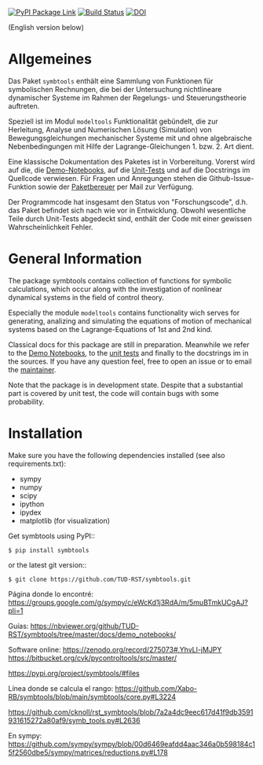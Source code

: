 

[![PyPI Package Link](https://badge.fury.io/py/symbtools.svg "PyPI Package Link")](https://badge.fury.io/py/symbtools)
[![Build Status](https://cloud.drone.io/api/badges/TUD-RST/symbtools/status.svg?ref=refs/heads/main)](https://cloud.drone.io/TUD-RST/symbtools) [![DOI](https://zenodo.org/badge/DOI/10.5281/zenodo.275073.svg)](https://doi.org/10.5281/zenodo.275073)
<!-- currently travis does not work -->
<!-- [![Travis CI Unit Test Result badge](https://travis-ci.org/TUD-RST/symbtools.svg?branch=master "Travis CI Unit Test Result badge")](https://travis-ci.org/TUD-RST/symbtools) --> 


(English version below)

Allgemeines
===========
Das Paket `symbtools` enthält eine Sammlung von Funktionen für
symbolischen Rechnungen, die bei der Untersuchung nichtlineare dynamischer
Systeme im Rahmen der Regelungs- und Steuerungstheorie auftreten.

Speziell ist im Modul `modeltools` Funktionalität gebündelt, die zur Herleitung,
Analyse und Numerischen Lösung (Simulation) von Bewegungsgleichungen mechanischer Systeme mit
und ohne algebraische Nebenbedingungen mit Hilfe der Lagrange-Gleichungen 1. bzw. 2. Art dient.

Eine klassische Dokumentation des Paketes ist in Vorbereitung. Vorerst wird auf die, die
[Demo-Notebooks](https://nbviewer.jupyter.org/github/TUD-RST/symbtools/tree/master/docs/demo_notebooks/),
auf die [Unit-Tests](https://github.com/TUD-RST/symbtools/blob/master/symbtools/test/test_modeltools.py)
und auf die Docstrings im Quellcode verwiesen.
Für Fragen und Anregungen stehen die Github-Issue-Funktion sowie der [Paketbereuer](https://tu-dresden.de/ing/elektrotechnik/rst/das-institut/beschaeftigte/carsten-knoll)
per Mail zur Verfügung.


Der Programmcode hat insgesamt den Status von "Forschungscode",
d.h. das Paket befindet sich nach wie vor in Entwicklung.
Obwohl wesentliche Teile durch Unit-Tests abgedeckt sind, enthält der Code
mit einer gewissen Wahrscheinlichkeit Fehler.


General Information
===================
The package symbtools contains collection of functions for symbolic
calculations, which occur along with the investigation of nonlinear
dynamical systems in the field of control theory.

Especially the module `modeltools` contains functionality wich serves for generating, analizing
and simulating the equations of motion of mechanical systems based on the Lagrange-Equations of
1st and 2nd kind.

Classical docs for this package are still in preparation. Meanwhile we refer to the
[Demo Notebooks](https://nbviewer.jupyter.org/github/TUD-RST/symbtools/tree/master/docs/demo_notebooks/),
to the [unit tests](https://github.com/TUD-RST/symbtools/blob/master/symbtools/test/test_modeltools.py)
and finally to the docstrings im in the sources. If you have any question feel, free to open an
issue or to email the [maintainer](https://tu-dresden.de/ing/elektrotechnik/rst/das-institut/beschaeftigte/carsten-knoll).

Note that the package is in development state. Despite that a substantial
part is covered by unit test, the code will contain bugs with some probability.


Installation
============
Make sure you have the following dependencies installed (see also requirements.txt):

- sympy
- numpy
- scipy
- ipython
- ipydex
- matplotlib (for visualization)

Get symbtools using PyPI::

    $ pip install symbtools

or the latest git version::

    $ git clone https://github.com/TUD-RST/symbtools.git

Página donde lo encontré:
https://groups.google.com/g/sympy/c/eWcKd1j3RdA/m/5muBTmkUCgAJ?pli=1

Guías:
https://nbviewer.org/github/TUD-RST/symbtools/tree/master/docs/demo_notebooks/

Software online:
https://zenodo.org/record/275073#.YhvLl-jMJPY
https://bitbucket.org/cvk/pycontroltools/src/master/

https://pypi.org/project/symbtools/#files

Línea donde se calcula el rango:
https://github.com/Xabo-RB/symbtools/blob/main/symbtools/core.py#L3224

https://github.com/cknoll/rst_symbtools/blob/7a2a4dc9eec617d41f9db3591931615272a80af9/symb_tools.py#L2636

En sympy: 
https://github.com/sympy/sympy/blob/00d6469eafdd4aac346a0b598184c15f2560dbe5/sympy/matrices/reductions.py#L178
